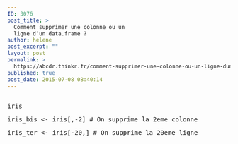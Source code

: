 ```yaml
---
ID: 3076
post_title: >
  Comment supprimer une colonne ou un
  ligne d’un data.frame ?
author: helene
post_excerpt: ""
layout: post
permalink: >
  https://abcdr.thinkr.fr/comment-supprimer-une-colonne-ou-un-ligne-dun-data-frame-2/
published: true
post_date: 2015-07-08 08:40:14
---
```

<p> <pre><br />iris</p><p>iris_bis &lt;- iris[,-2] # On supprime la 2eme colonne</p><p>iris_ter &lt;- iris[-20,] # On supprime la 20eme ligne</p><p></pre> </p>
